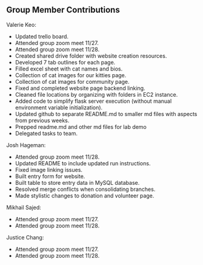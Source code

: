 ## Group Member Contributions
Valerie Keo: 
* Updated trello board. 
* Attended group zoom meet 11/27.
* Attended group zoom meet 11/28.
* Created shared drive folder with website creation resources.
* Developed 7 tab outlines for each page.
* Filled excel sheet with cat names and bios.
* Collection of cat images for our kitties page.
* Collection of cat images for community page.
* Fixed and completed website page backend linking.
* Cleaned file locations by organizing with folders in EC2 instance.
* Added code to simplify flask server execution (without manual environment variable initialization).
* Updated github to separate README.md to smaller md files with aspects from previous weeks.
* Prepped readme.md and other md files for lab demo
* Delegated tasks to team.

Josh Hageman: 
* Attended group zoom meet 11/28.
* Updated README to include updated run instructions.
* Fixed image linking issues.
* Built entry form for website.
* Built table to store entry data in MySQL database.
* Resolved merge conflicts when consolidating branches.
* Made stylistic changes to donation and volunteer page.

Mikhail Sajed: 
* Attended group zoom meet 11/27.
* Attended group zoom meet 11/28.

Justice Chang: 
* Attended group zoom meet 11/27.
* Attended group zoom meet 11/28.
